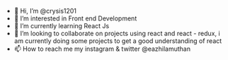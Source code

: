 - 👋 Hi, I’m @crysis1201
- 👀 I’m interested in Front end Development
- 🌱 I’m currently learning React Js
- 💞️ I’m looking to collaborate on projects using react and react - redux, i am currently doing some projects to get a good understanding of react 
- 📫 How to reach me my instagram & twitter @eazhilamuthan 
